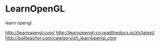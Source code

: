 # LearnOpenGL
learn opengl.

http://learnopengl.com/
http://learnopengl-cn.readthedocs.io/zh/latest/
http://bullteacher.com/category/zh_learnopengl_com
